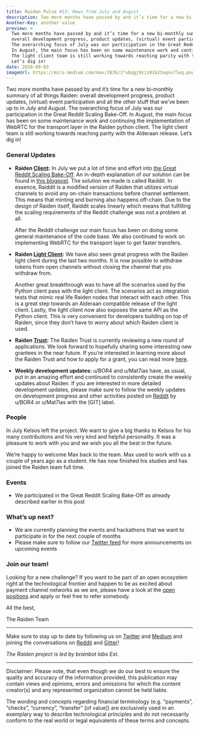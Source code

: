 ```yaml
---
title: Raiden Pulse #13: News from July and August
description: Two more months have passed by and it’s time for a new bi-monthly summary of all things Raiden
Another-Key: another value
preview: >
  Two more months have passed by and it’s time for a new bi-monthly summary of all things Raiden: 
  overall development progress, product updates, (virtual) event participation and all the other stuff that we’ve been up to in July and August.
  The overarching focus of July was our participation in the Great Reddit Scaling Bake-Off.
  In August, the main focus has been on some maintenance work and continuing the implementation of WebRTC for the transport layer in the Raiden python client.
  The light client team is still working towards reaching parity with the Alderaan release.
  Let’s dig in!
date: 2020-09-03
imageUrl: https://miro.medium.com/max/3836/1*ubqgj9z1z8ib25aqnx7leq.png
---
```


Two more months have passed by and it’s time for a new bi-monthly summary of all things Raiden: overall development progress, product updates, (virtual) event participation and all the other stuff that we’ve been up to in July and August. The overarching focus of July was our participation in the Great Reddit Scaling Bake-Off. In August, the main focus has been on some maintenance work and continuing the implementation of WebRTC for the transport layer in the Raiden python client. The light client team is still working towards reaching parity with the Alderaan release. Let’s dig in!


### General Updates

-   **Raiden [Client](https://github.com/raiden-network/raiden):** In July we put a lot of time and effort into [the Great Reddit Scaling Bake-Off](https://www.reddit.com/r/ethereum/comments/hbjx25/the_great_reddit_scaling_bakeoff/). An in-depth explanation of our solution can be found in [this blogpost](https://medium.com/@raiden_network/raiddit-scaling-reddit-community-points-with-raiden-9fe60c14ae47). The solution we made is called Raiddit. In essence, Raiddit is a modified version of Raiden that utilizes virtual channels to avoid any on-chain transactions before channel settlement. This means that minting and burning also happens off-chain. Due to the design of Raiden itself, Raiddit scales linearly which means that fulfilling the scaling requirements of the Reddit challenge was not a problem at all.

    After the Reddit challenge our main focus has been on doing some general maintenance of the code base. We also continued to work on implementing WebRTC for the transport layer to get faster transfers.

-   **Raiden [Light Client](https://github.com/raiden-network/light-client):** We have also seen great progress with the Raiden light client during the last two months. It is now possible to withdraw tokens from open channels without closing the channel that you withdraw from. 

    Another great breakthrough was to have all the scenarios used by the Python client pass with the light client. The scenarios act as integration tests that mimic real life Raiden nodes that interact with each other. This is a great step towards an Alderaan compatible release of the light client. Lastly, the light client now also exposes the same API as the Python client. This is very convenient for developers building on top of Raiden, since they don’t have to worry about which Raiden client is used.

-   **Raiden [Trust](https://www.raidentrust.li/):** The Raiden Trust is currently reviewing a new round of applications. We look forward to hopefully sharing some interesting new grantees in the near future. If you’re interested in learning more about the Raiden Trust and how to apply for a grant, you can read more [here](https://www.raidentrust.li/guidelines.html).
-   **Weekly development updates:** u/BOR4 and u/Mat7ias have, as usual, put in an amazing effort and continued to consistently create the weekly updates about Raiden. If you are interested in more detailed development updates, please make sure to follow the weekly updates on development progress and other activities posted on [Reddit](https://www.reddit.com/r/raidennetwork/) by u/BOR4 or u/Mat7ias with the [GIT] label. 


### People

In July Kelsos left the project. We want to give a big thanks to Kelsos for his many contributions and his very kind and helpful personality. It was a pleasure to work with you and we wish you all the best in the future.

We’re happy to welcome Max back to the team. Max used to work with us a couple of years ago as a student. He has now finished his studies and has joined the Raiden team full time.


### Events
-   We participated in the Great Reddit Scaling Bake-Off as already described earlier in this post


### What’s up next?



-   We are currently planning the events and hackathons that we want to participate in for the next couple of months
-   Please make sure to follow our [Twitter feed](https://twitter.com/raiden_network) for more announcements on upcoming events


### Join our team!

Looking for a new challenge? If you want to be part of an open ecosystem right at the technological frontier and happen to be as excited about payment channel networks as we are, please have a look at the [open positions](https://angel.co/brainbot-group/jobs) and apply or feel free to refer somebody.

All the best,

The Raiden Team

- - - 

Make sure to stay up to date by following us on [Twitter](https://twitter.com/raiden_network) and [Medium](https://medium.com/raiden-network) and joining the conversations on [Reddit](https://www.reddit.com/r/raidennetwork/) and [Gitter](https://gitter.im/raiden-network/raiden)!

_The Raiden project is led by brainbot labs Est._

- - - 

Disclaimer: Please note, that even though we do our best to ensure the quality and accuracy of the information provided, this publication may contain views and opinions, errors and omissions for which the content creator(s) and any represented organization cannot be held liable.

The wording and concepts regarding financial terminology (e.g. “payments”, “checks”, “currency”, “transfer” [of value]) are exclusively used in an exemplary way to describe technological principles and do not necessarily conform to the real world or legal equivalents of these terms and concepts.

